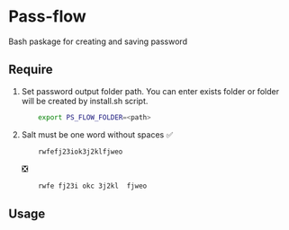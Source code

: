 # Pass-flow
Bash paskage for creating and saving password

## Require
1. Set password output folder path. You can enter exists folder or folder will be created by install.sh script. 
    ```bash
        export PS_FLOW_FOLDER=<path>
    ```
2. Salt must be one word without spaces
    :white_check_mark:
    ```bash
        rwfefj23iok3j2klfjweo
    ```

    :negative_squared_cross_mark:
    ```bash
        rwfe fj23i okc 3j2kl  fjweo
    ```
## Usage 
